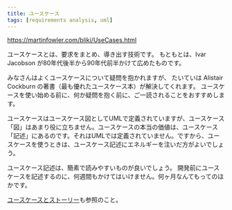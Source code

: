 ```yaml
---
title: ユースケース
tags: [requirements analysis, uml]
---
```


https://martinfowler.com/bliki/UseCases.html

ユースケースとは、要求をまとめ、導き出す技術です。
もともとは、Ivar Jacobson が80年代後半から90年代前半かけて広めたものです。

みなさんはよくユースケースについて疑問を抱かれますが、
たいていは Alistair Cockburn の著書（最も優れたユースケース本）が解決してくれます。
ユースケースを使い始める前に、何か疑問を抱く前に、ご一読されることをおすすめします。

ユースケースはユースケース図としてUMLで定義されていますが、ユースケース「図」はあまり役に立ちません。ユースケースの本当の価値は、ユースケース「記述」にあるのです。それはUMLでは定義されていません。ですから、ユースケースを使うときは、ユースケース記述にエネルギーを注いだ方がよいでしょう。

ユースケース記述は、簡素で読みやすいものが良いでしょう。
開発前にユースケースを記述するのに、何週間もかけてはいけません。何ヶ月なんてもってのほかです。

[ユースケースとストーリー](/UseCaseAndStories)も参照のこと。
